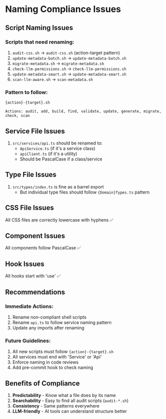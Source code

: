 # Naming Compliance Issues

## Script Naming Issues

### Scripts that need renaming:
1. `audit-css.sh` → `audit-css.sh` (action-target pattern)
2. `update-metadata-batch.sh` → `update-metadata-batch.sh`
3. `migrate-metadata.sh` → `migrate-metadata.sh`
4. `check-llm-permissions.sh` → `check-llm-permissions.sh`
5. `update-metadata-smart.sh` → `update-metadata-smart.sh`
6. `scan-llm-aware.sh` → `scan-metadata.sh`

### Pattern to follow:
```
{action}-{target}.sh

Actions: audit, add, build, find, validate, update, generate, migrate, check, scan
```

## Service File Issues

1. `src/services/api.ts` should be renamed to:
   - `ApiService.ts` (if it's a service class)
   - `apiClient.ts` (if it's a utility)
   - Should be PascalCase if a class/service

## Type File Issues

1. `src/types/index.ts` is fine as a barrel export
   - But individual type files should follow `{Domain}Types.ts` pattern

## CSS File Issues

All CSS files are correctly lowercase with hyphens ✅

## Component Issues

All components follow PascalCase ✅

## Hook Issues

All hooks start with 'use' ✅

## Recommendations

### Immediate Actions:
1. Rename non-compliant shell scripts
2. Rename `api.ts` to follow service naming pattern
3. Update any imports after renaming

### Future Guidelines:
1. All new scripts must follow `{action}-{target}.sh`
2. All services must end with 'Service' or 'Api'
3. Enforce naming in code reviews
4. Add pre-commit hook to check naming

## Benefits of Compliance

1. **Predictability** - Know what a file does by its name
2. **Searchability** - Easy to find all audit scripts (`audit-*.sh`)
3. **Consistency** - Same patterns everywhere
4. **LLM-friendly** - AI tools can understand structure better